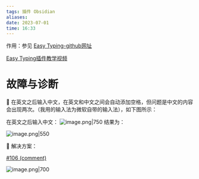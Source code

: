 ```yaml
---
tags: 插件 Obsidian
aliases: 
date: 2023-07-01
time: 16:33
---
```


作用：参见 [Easy Typing-github网址](https://github.com/Yaozhuwa/easy-typing-obsidian)

[Easy Typing插件教学视频](https://www.bilibili.com/video/BV1jg411n7A4?t=1.2)


# 故障与诊断

🐳 在英文之后输入中文，在英文和中文之间会自动添加空格，但问题是中文的内容会出现两次。（我用的输入法为微软自带的输入法），如下图所示：

在英文之后输入中文：
![image.png|750](https://zbn-picture-1319009493.cos.ap-guangzhou.myqcloud.com/public-pic/202309020922607.png)
结果为：

![image.png|550](https://zbn-picture-1319009493.cos.ap-guangzhou.myqcloud.com/public-pic/202309020923967.png)

🌟 解决方案：

[#106 (comment)](https://github.com/Yaozhuwa/easy-typing-obsidian/issues/106#issuecomment-1425111134)

![image.png|700](https://zbn-picture-1319009493.cos.ap-guangzhou.myqcloud.com/public-pic/202309020926778.png)







